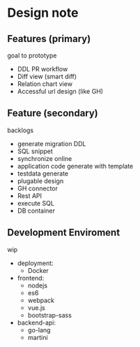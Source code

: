 Design note
=========

Features (primary)
--------
goal to prototype

- DDL PR workflow
- Diff view (smart diff)
- Relation chart view
- Accessful url design (like GH)

Feature (secondary)
--------
backlogs

- generate migration DDL
- SQL snippet
- synchronize online
- application code generate with template
- testdata generate
- plugable design
- GH connector
- Rest API
- execute SQL
- DB container

Development Enviroment
--------
wip

- deployment:
	- Docker
- frontend:
    - nodejs
    - es6
    - webpack
    - vue.js
    - bootstrap-sass
- backend-api:
    - go-lang
    - martini
